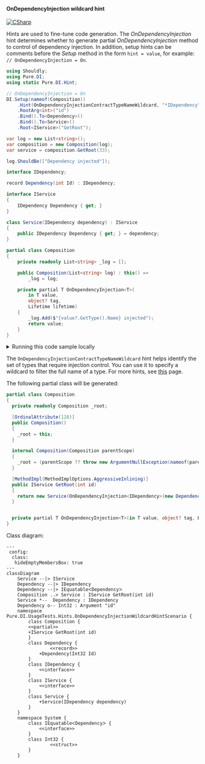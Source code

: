 #### OnDependencyInjection wildcard hint

[![CSharp](https://img.shields.io/badge/C%23-code-blue.svg)](../tests/Pure.DI.UsageTests/Hints/OnDependencyInjectionWildcardHintScenario.cs)

Hints are used to fine-tune code generation. The _OnDependencyInjection_ hint determines whether to generate partial _OnDependencyInjection_ method to control of dependency injection.
In addition, setup hints can be comments before the _Setup_ method in the form ```hint = value```, for example: `// OnDependencyInjection = On`.


```c#
using Shouldly;
using Pure.DI;
using static Pure.DI.Hint;

// OnDependencyInjection = On
DI.Setup(nameof(Composition))
    .Hint(OnDependencyInjectionContractTypeNameWildcard, "*IDependency")
    .RootArg<int>("id")
    .Bind().To<Dependency>()
    .Bind().To<Service>()
    .Root<IService>("GetRoot");

var log = new List<string>();
var composition = new Composition(log);
var service = composition.GetRoot(33);

log.ShouldBe(["Dependency injected"]);

interface IDependency;

record Dependency(int Id) : IDependency;

interface IService
{
    IDependency Dependency { get; }
}

class Service(IDependency dependency) : IService
{
    public IDependency Dependency { get; } = dependency;
}

partial class Composition
{
    private readonly List<string> _log = [];

    public Composition(List<string> log) : this() =>
        _log = log;

    private partial T OnDependencyInjection<T>(
        in T value,
        object? tag,
        Lifetime lifetime)
    {
        _log.Add($"{value?.GetType().Name} injected");
        return value;
    }
}
```

<details>
<summary>Running this code sample locally</summary>

- Make sure you have the [.NET SDK 9.0](https://dotnet.microsoft.com/en-us/download/dotnet/9.0) or later is installed
```bash
dotnet --list-sdk
```
- Create a net9.0 (or later) console application
```bash
dotnet new console -n Sample
```
- Add references to NuGet packages
  - [Pure.DI](https://www.nuget.org/packages/Pure.DI)
  - [Shouldly](https://www.nuget.org/packages/Shouldly)
```bash
dotnet add package Pure.DI
dotnet add package Shouldly
```
- Copy the example code into the _Program.cs_ file

You are ready to run the example 🚀
```bash
dotnet run
```

</details>

The `OnDependencyInjectionContractTypeNameWildcard` hint helps identify the set of types that require injection control. You can use it to specify a wildcard to filter the full name of a type.
For more hints, see [this](README.md#setup-hints) page.

The following partial class will be generated:

```c#
partial class Composition
{
  private readonly Composition _root;

  [OrdinalAttribute(128)]
  public Composition()
  {
    _root = this;
  }

  internal Composition(Composition parentScope)
  {
    _root = (parentScope ?? throw new ArgumentNullException(nameof(parentScope)))._root;
  }

  [MethodImpl(MethodImplOptions.AggressiveInlining)]
  public IService GetRoot(int id)
  {
    return new Service(OnDependencyInjection<IDependency>(new Dependency(id), null, Lifetime.Transient));
  }


  private partial T OnDependencyInjection<T>(in T value, object? tag, Lifetime lifetime);
}
```

Class diagram:

```mermaid
---
 config:
  class:
   hideEmptyMembersBox: true
---
classDiagram
	Service --|> IService
	Dependency --|> IDependency
	Dependency --|> IEquatableᐸDependencyᐳ
	Composition ..> Service : IService GetRoot(int id)
	Service *--  Dependency : IDependency
	Dependency o-- Int32 : Argument "id"
	namespace Pure.DI.UsageTests.Hints.OnDependencyInjectionWildcardHintScenario {
		class Composition {
		<<partial>>
		+IService GetRoot(int id)
		}
		class Dependency {
				<<record>>
			+Dependency(Int32 Id)
		}
		class IDependency {
			<<interface>>
		}
		class IService {
			<<interface>>
		}
		class Service {
			+Service(IDependency dependency)
		}
	}
	namespace System {
		class IEquatableᐸDependencyᐳ {
			<<interface>>
		}
		class Int32 {
				<<struct>>
		}
	}
```

